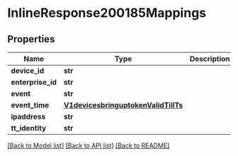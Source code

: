# InlineResponse200185Mappings

## Properties
Name | Type | Description | Notes
------------ | ------------- | ------------- | -------------
**device_id** | **str** |  | [optional] 
**enterprise_id** | **str** |  | [optional] 
**event** | **str** |  | [optional] 
**event_time** | [**V1devicesbringuptokenValidTillTs**](V1devicesbringuptokenValidTillTs.md) |  | [optional] 
**ipaddress** | **str** |  | [optional] 
**tt_identity** | **str** |  | [optional] 

[[Back to Model list]](../README.md#documentation-for-models) [[Back to API list]](../README.md#documentation-for-api-endpoints) [[Back to README]](../README.md)

